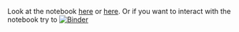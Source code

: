 Look at the notebook [here](https://github.com/edsu/warc-twarc/blob/master/warc-twarc.ipynb) or [here](https://nbviewer.jupyter.org/github/edsu/warc-twarc/blob/master/warc-twarc.ipynb?flush_cache=true).  Or if you want to interact with the notebook try to [![Binder](https://mybinder.org/badge.svg)](https://mybinder.org/v2/gh/edsu/warc-twarc/master?filepath=warc-twarc.ipynb)
